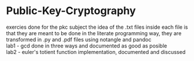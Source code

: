 # Public-Key-Cryptography
exercies done for the pkc subject
the idea of the .txt files inside each file is that they are meant to be done in the literate programming way, they are transformed in .py and .pdf files using notangle and pandoc</br>
lab1 - gcd done in three ways and documented as good as posible</br>
lab2 - euler's totient function implementation, documented and discussed</br>
